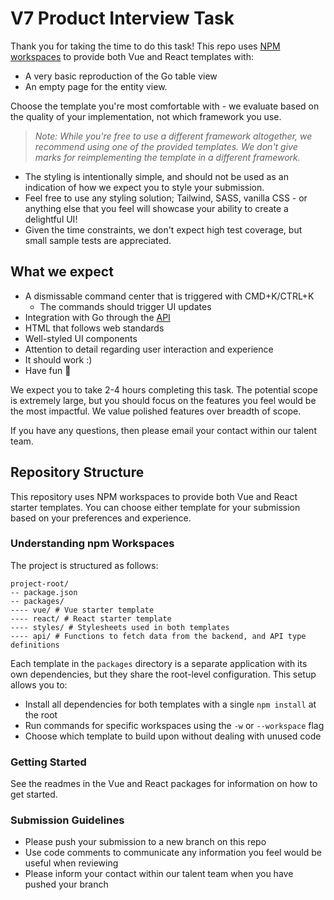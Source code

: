 # V7 Product Interview Task

Thank you for taking the time to do this task! This repo uses [NPM workspaces](https://docs.npmjs.com/cli/v11/using-npm/workspaces) to provide both Vue and React templates with:

- A very basic reproduction of the Go table view
- An empty page for the entity view.

Choose the template you're most comfortable with - we evaluate based on the quality of your implementation, not which framework you use.

> _Note: While you're free to use a different framework altogether, we recommend using one of the provided templates. We don't give marks for reimplementing the template in a different framework._

- The styling is intentionally simple, and should not be used as an indication of how
  we expect you to style your submission.
- Feel free to use any styling solution; Tailwind, SASS, vanilla CSS - or anything else that you feel will showcase your ability to create a delightful UI!
- Given the time constraints, we don't expect high test coverage, but small sample tests are appreciated.

## What we expect

- A dismissable command center that is triggered with CMD+K/CTRL+K
  - The commands should trigger UI updates
- Integration with Go through the [API](https://docs.go.v7labs.com/)
- HTML that follows web standards
- Well-styled UI components
- Attention to detail regarding user interaction and experience
- It should work :)
- Have fun :tada:

We expect you to take 2-4 hours completing this task. The potential scope is
extremely large, but you should focus on the features you feel would be the
most impactful. We value polished features over breadth of scope.

If you have any questions, then please email your contact within our talent team.

## Repository Structure

This repository uses NPM workspaces to provide both Vue and React starter templates. You can choose either template for your submission based on your preferences and experience.

### Understanding npm Workspaces

The project is structured as follows:

```
project-root/
-- package.json
-- packages/
---- vue/ # Vue starter template
---- react/ # React starter template
---- styles/ # Stylesheets used in both templates
---- api/ # Functions to fetch data from the backend, and API type definitions
```

Each template in the `packages` directory is a separate application with its own dependencies, but they share the root-level configuration. This setup allows you to:

- Install all dependencies for both templates with a single `npm install` at the root
- Run commands for specific workspaces using the `-w` or `--workspace` flag
- Choose which template to build upon without dealing with unused code

### Getting Started

See the readmes in the Vue and React packages for information on how to get started.

### Submission Guidelines

- Please push your submission to a new branch on this repo
- Use code comments to communicate any information you feel would be useful when reviewing
- Please inform your contact within our talent team when you have pushed your branch
